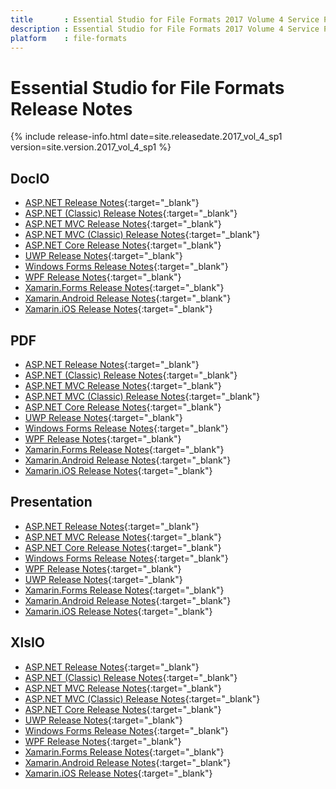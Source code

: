 ```yaml
---
title		: Essential Studio for File Formats 2017 Volume 4 Service Pack 1 Release Notes
description	: Essential Studio for File Formats 2017 Volume 4 Service Pack 1 Release Notes
platform	: file-formats
---
```


# Essential Studio for File Formats Release Notes

{% include release-info.html date=site.releasedate.2017_vol_4_sp1 version=site.version.2017_vol_4_sp1 %} 

## DocIO

* [ASP.NET Release Notes](/aspnet/release-notes/v15.4.0.20#docio){:target="_blank"}
* [ASP.NET (Classic) Release Notes](/aspnet-classic/release-notes/v15.4.0.20#docio){:target="_blank"}
* [ASP.NET MVC Release Notes](/aspnetmvc/release-notes/v15.4.0.20#docio){:target="_blank"}
* [ASP.NET MVC (Classic) Release Notes](/aspnetmvc-classic/release-notes/v15.4.0.20#docio){:target="_blank"}
* [ASP.NET Core Release Notes](/aspnet-core/release-notes/v15.4.0.20#docio){:target="_blank"}
* [UWP Release Notes](/uwp/release-notes/v15.4.0.20#docio){:target="_blank"}
* [Windows Forms Release Notes](/windowsforms/release-notes/v15.4.0.20#docio){:target="_blank"}
* [WPF Release Notes](/wpf/release-notes/v15.4.0.20#docio){:target="_blank"}
* [Xamarin.Forms Release Notes](/xamarin/release-notes/v15.4.0.20#docio){:target="_blank"}
* [Xamarin.Android Release Notes](/xamarin-android/release-notes/v15.4.0.20#docio){:target="_blank"}
* [Xamarin.iOS Release Notes](/xamarin-ios/release-notes/v15.4.0.20#docio){:target="_blank"}

## PDF

* [ASP.NET Release Notes](/aspnet/release-notes/v15.4.0.20#pdf){:target="_blank"}
* [ASP.NET (Classic) Release Notes](/aspnet-classic/release-notes/v15.4.0.20#pdf){:target="_blank"}
* [ASP.NET MVC Release Notes](/aspnetmvc/release-notes/v15.4.0.20#pdf){:target="_blank"}
* [ASP.NET MVC (Classic) Release Notes](/aspnetmvc-classic/release-notes/v15.4.0.20#pdf){:target="_blank"}
* [ASP.NET Core Release Notes](/aspnet-core/release-notes/v15.4.0.20#pdf){:target="_blank"}
* [UWP Release Notes](/uwp/release-notes/v15.4.0.20#pdf){:target="_blank"}
* [Windows Forms Release Notes](/windowsforms/release-notes/v15.4.0.20#pdf){:target="_blank"}
* [WPF Release Notes](/wpf/release-notes/v15.4.0.20#pdf){:target="_blank"}
* [Xamarin.Forms Release Notes](/xamarin/release-notes/v15.4.0.20#pdf){:target="_blank"}
* [Xamarin.Android Release Notes](/xamarin-android/release-notes/v15.4.0.20#pdf){:target="_blank"}
* [Xamarin.iOS Release Notes](/xamarin-ios/release-notes/v15.4.0.20#pdf){:target="_blank"}

## Presentation

* [ASP.NET Release Notes](/aspnet/release-notes/v15.4.0.20#presentation){:target="_blank"}
* [ASP.NET MVC Release Notes](/aspnetmvc/release-notes/v15.4.0.20#presentation){:target="_blank"}
* [ASP.NET Core Release Notes](/aspnet-core/release-notes/v15.4.0.20#presentation){:target="_blank"}
* [Windows Forms Release Notes](/windowsforms/release-notes/v15.4.0.20#presentation){:target="_blank"}
* [WPF Release Notes](/wpf/release-notes/v15.4.0.20#presentation){:target="_blank"}
* [UWP Release Notes](/uwp/release-notes/v15.4.0.20#presentation){:target="_blank"}
* [Xamarin.Forms Release Notes](/xamarin/release-notes/v15.4.0.20#presentation){:target="_blank"}
* [Xamarin.Android Release Notes](/xamarin-android/release-notes/v15.4.0.20#presentation){:target="_blank"}
* [Xamarin.iOS Release Notes](/xamarin-ios/release-notes/v15.4.0.20#presentation){:target="_blank"}

## XlsIO

* [ASP.NET Release Notes](/aspnet/release-notes/v15.4.0.20#xlsio){:target="_blank"}
* [ASP.NET (Classic) Release Notes](/aspnet-classic/release-notes/v15.4.0.20#xlsio){:target="_blank"}
* [ASP.NET MVC Release Notes](/aspnetmvc/release-notes/v15.4.0.20#xlsio){:target="_blank"}
* [ASP.NET MVC (Classic) Release Notes](/aspnetmvc-classic/release-notes/v15.4.0.20#xlsio){:target="_blank"}
* [ASP.NET Core Release Notes](/aspnet-core/release-notes/v15.4.0.20#xlsio){:target="_blank"}
* [UWP Release Notes](/uwp/release-notes/v15.4.0.20#xlsio){:target="_blank"}
* [Windows Forms Release Notes](/windowsforms/release-notes/v15.4.0.20#xlsio){:target="_blank"}
* [WPF Release Notes](/wpf/release-notes/v15.4.0.20#xlsio){:target="_blank"}
* [Xamarin.Forms Release Notes](/xamarin/release-notes/v15.4.0.20#xlsio){:target="_blank"}
* [Xamarin.Android Release Notes](/xamarin-android/release-notes/v15.4.0.20#xlsio){:target="_blank"}
* [Xamarin.iOS Release Notes](/xamarin-ios/release-notes/v15.4.0.20#xlsio){:target="_blank"}